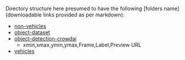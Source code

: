 Directory structure here presumed to have the following  \[folders name\] (downloadable links provided as per markdown):

- [non-vehicles](https://s3.amazonaws.com/udacity-sdc/Vehicle_Tracking/non-vehicles.zip)
- [object-dataset](https://s3.amazonaws.com/udacity-sdc/annotations/object-dataset.tar.gz)
- [object-detection-crowdai](https://s3.amazonaws.com/udacity-sdc/annotations/object-detection-crowdai.tar.gz)
  - xmin,xmax,ymin,ymax,Frame,Label,Preview URL
- [vehicles](https://s3.amazonaws.com/udacity-sdc/Vehicle_Tracking/vehicles.zip)

